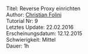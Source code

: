 Titel: Reverse Proxy einrichten  
Author: <a href="mailto:christian.folini@netnea.com">Christian Folini</a>  
Tutorial Nr: 9  
Letztes Update: 22.02.2016  
Erscheinungsdatum: 12.12.2015  
Schwierigkeit: Mittel  
Dauer: 1h  
